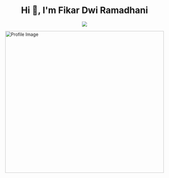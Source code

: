 <h1 align="center">Hi 👋, I'm Fikar Dwi Ramadhani</h1>
<p align="center">
  <a href="https://github.com/InstaCodex/"><img src="https://img.shields.io/badge/-Github-FFA116?style=for-the-badge&logo=Github&logoColor=black"/> </a>
</p>

<img src="https://img.freepik.com/free-photo/lifestyle-scene-anime-style-with-person-doing-daily-tasks_23-2151002606.jpg?t=st=1745744800~exp=1745748400~hmac=2ec9729b69efaf2c5d8c0cb264588c876b827b81ff3c8bd1dfff5f72a8679e45&w=1380" alt="Profile Image" height="450px" width="100%">

